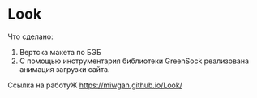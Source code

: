 # Look

Что сделано:

1. Вертска макета по БЭБ
2. С помощью инструментария библиотеки GreenSock реализована анимация загрузки сайта.

Ссылка на работуЖ https://miwgan.github.io/Look/
